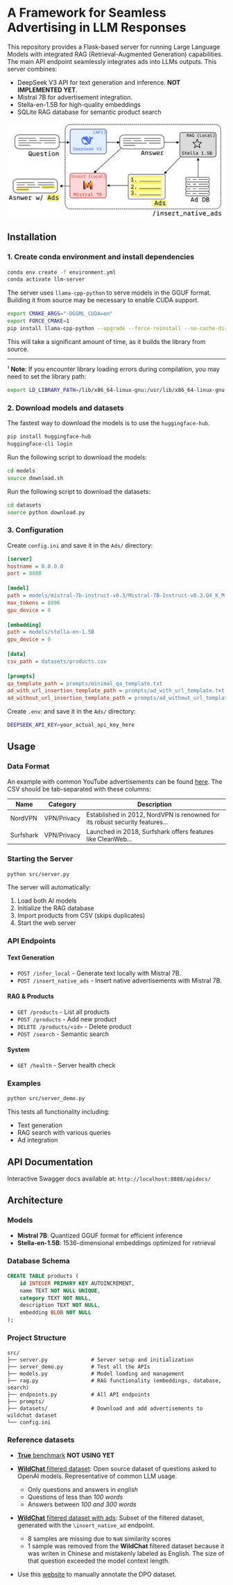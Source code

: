 # A Framework for Seamless Advertising in LLM Responses
This repository provides a Flask-based server for running Large Language Models with integrated RAG (Retrieval-Augmented Generation) capabilities. The main API endpoint seamlessly integrates ads into LLMs outputs. This server combines:
- DeepSeek V3 API for text generation and inference. **NOT IMPLEMENTED YET**.
- Mistral 7B for advertisement integration. 
- Stella-en-1.5B for high-quality embeddings
- SQLite RAG database for semantic product search

![Server Diagram](./docs/insert_native_ads_diagram.png)

## Installation

### 1. Create conda environment and install dependencies
```bash
conda env create -f environment.yml
conda activate llm-server
```
The server uses `llama-cpp-python` to serve models in the GGUF format. Building it from source may be necessary to enable CUDA support.

```bash
export CMAKE_ARGS="-DGGML_CUDA=on"
export FORCE_CMAKE=1
pip install llama-cpp-python --upgrade --force-reinstall --no-cache-dir
```

This will take a significant amount of time, as it builds the library from source.

---
¹ **Note**: If you encounter library loading errors during compilation, you may need to set the library path:
```bash
export LD_LIBRARY_PATH=/lib/x86_64-linux-gnu:/usr/lib/x86_64-linux-gnu:$LD_LIBRARY_PATH
```

### 2. Download models and datasets
The fastest way to download the models is to use the `huggingface-hub`. 
```bash
pip install huggingface-hub
huggingface-cli login
```
Run the following script to download the models:
```bash
cd models
source download.sh
```

Run the following script to download the datasets:
```bash
cd datasets
source python download.py
```

### 3. Configuration

Create `config.ini` and save it in the `Ads/` directory:

```ini
[server]
hostname = 0.0.0.0
port = 8888

[model]
path = models/mistral-7b-instruct-v0.3/Mistral-7B-Instruct-v0.3.Q4_K_M.gguf
max_tokens = 8096
gpu_device = 0

[embedding]
path = models/stella-en-1.5B
gpu_device = 0

[data]
csv_path = datasets/products.csv

[prompts]
qa_template_path = prompts/minimal_qa_template.txt
ad_with_url_insertion_template_path = prompts/ad_with_url_template.txt
ad_without_url_insertion_template_path = prompts/ad_without_url_template_path
```

Create `.env`: and save it in the `Ads/` directory:
```bash
DEEPSEEK_API_KEY=your_actual_api_key_here
```


## Usage

### Data Format

An example with common YouTube advertisements can be found [here](https://huggingface.co/datasets/HectorRguez/Common_yt_sponsors). The CSV should be tab-separated with these columns:

| Name | Category | Description |
|------|----------|-------------|
| NordVPN | VPN/Privacy | Established in 2012, NordVPN is renowned for its robust security features... |
| Surfshark | VPN/Privacy | Launched in 2018, Surfshark offers features like CleanWeb... |

### Starting the Server

```bash
python src/server.py
```

The server will automatically:
1. Load both AI models
2. Initialize the RAG database
3. Import products from CSV (skips duplicates)
4. Start the web server

### API Endpoints

#### Text Generation
- `POST /infer_local` - Generate text locally with Mistral 7B.
- `POST /insert_native_ads` - Insert native advertisements with Mistral 7B.

#### RAG & Products
- `GET /products` - List all products
- `POST /products` - Add new product
- `DELETE /products/<id>` - Delete product
- `POST /search` - Semantic search

#### System
- `GET /health` - Server health check

### Examples

```bash
python src/server_demo.py
```

This tests all functionality including:
- Text generation
- RAG search with various queries
- Ad integration

## API Documentation

Interactive Swagger docs available at: `http://localhost:8888/apidocs/`

## Architecture

### Models
- **Mistral 7B**: Quantized GGUF format for efficient inference
- **Stella-en-1.5B**: 1536-dimensional embeddings optimized for retrieval

### Database Schema
```sql
CREATE TABLE products (
    id INTEGER PRIMARY KEY AUTOINCREMENT,
    name TEXT NOT NULL UNIQUE,
    category TEXT NOT NULL, 
    description TEXT NOT NULL,
    embedding BLOB NOT NULL
);
```

### Project Structure
```
src/
├── server.py              # Server setup and initialization
├── server_demo.py         # Test all the APIs
├── models.py              # Model loading and management
├── rag.py                 # RAG functionality (embeddings, database, search)
├── endpoints.py           # All API endpoints
├── prompts/               
├── datasets/              # Download and add advertisements to wildchat dataset
└── config.ini
```

### Reference datasets
- [**True** benchmark]() **NOT USING YET**
- [**WildChat** filtered dataset](https://huggingface.co/datasets/HectorRguez/wildchat-10k-filtered): Open source dataset of questions asked to OpenAI models. Representative of common LLM usage. 
    - Only questions and answers in *english*
    - Questions of less than *100 words* 
    - Answers between *100 and 300 words*
- [**WildChat** filtered dataset with ads](https://huggingface.co/datasets/HectorRguez/wildchat-1k-filtered-ads): Subset of the filtered dataset, generated with the `\insert_native_ad` endpoint. 
    - 8 samples are missing due to `NaN` similarity scores
    - 1 sample was removed from the **WildChat** filtered dataset because it was writen in Chinese and mistakenly labeled as English. The size of that question exceeded the model context length.

- Use this [website](https://hectorrguez.github.io/index.html) to manually annotate the DPO dataset. 